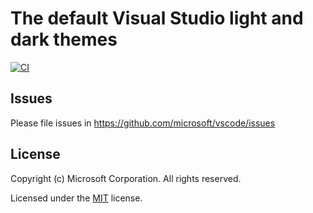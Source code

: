 # The default Visual Studio light and dark themes

[![CI](https://github.com/microsoft/vscode-theme-defaults/workflows/CI/badge.svg)](https://github.com/microsoft/vscode-theme-defaults/actions)

## Issues

Please file issues in https://github.com/microsoft/vscode/issues

## License

Copyright (c) Microsoft Corporation. All rights reserved.

Licensed under the [MIT](LICENSE.txt) license.
